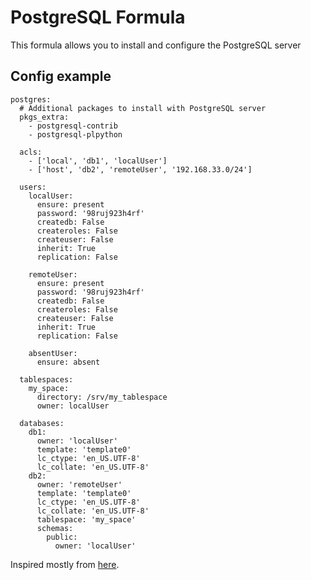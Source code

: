 PostgreSQL Formula
=============

This formula allows you to install and configure the PostgreSQL server

Config example
--------------

```
postgres:
  # Additional packages to install with PostgreSQL server
  pkgs_extra:
    - postgresql-contrib
    - postgresql-plpython

  acls:
    - ['local', 'db1', 'localUser']
    - ['host', 'db2', 'remoteUser', '192.168.33.0/24']

  users:
    localUser:
      ensure: present
      password: '98ruj923h4rf'
      createdb: False
      createroles: False
      createuser: False
      inherit: True
      replication: False

    remoteUser:
      ensure: present
      password: '98ruj923h4rf'
      createdb: False
      createroles: False
      createuser: False
      inherit: True
      replication: False

    absentUser:
      ensure: absent

  tablespaces:
    my_space:
      directory: /srv/my_tablespace
      owner: localUser

  databases:
    db1:
      owner: 'localUser'
      template: 'template0'
      lc_ctype: 'en_US.UTF-8'
      lc_collate: 'en_US.UTF-8'
    db2:
      owner: 'remoteUser'
      template: 'template0'
      lc_ctype: 'en_US.UTF-8'
      lc_collate: 'en_US.UTF-8'
      tablespace: 'my_space'
      schemas:
        public:
          owner: 'localUser'
```

Inspired mostly from [here](https://github.com/saltstack-formulas/postgres-formula).
